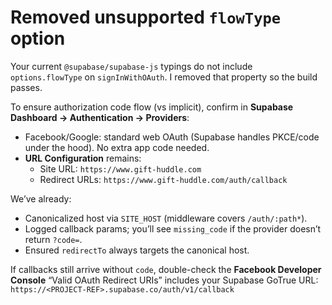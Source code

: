 # Removed unsupported `flowType` option

Your current `@supabase/supabase-js` typings do not include `options.flowType` on `signInWithOAuth`.
I removed that property so the build passes.

To ensure authorization code flow (vs implicit), confirm in **Supabase Dashboard → Authentication → Providers**:

- Facebook/Google: standard web OAuth (Supabase handles PKCE/code under the hood). No extra app code needed.
- **URL Configuration** remains:
  - Site URL: `https://www.gift-huddle.com`
  - Redirect URLs: `https://www.gift-huddle.com/auth/callback`

We’ve already:

- Canonicalized host via `SITE_HOST` (middleware covers `/auth/:path*`).
- Logged callback params; you’ll see `missing_code` if the provider doesn’t return `?code=`.
- Ensured `redirectTo` always targets the canonical host.

If callbacks still arrive without `code`, double-check the **Facebook Developer Console** “Valid OAuth Redirect URIs” includes your Supabase GoTrue URL:
`https://<PROJECT-REF>.supabase.co/auth/v1/callback`
